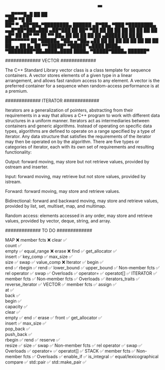                                               ▄▄                                    
  ▄▄█▀▀▀█▄█                     ██            ██                                    
▄██▀     ▀█                     ██                                                  
██▀       ▀ ▄██▀██▄▀████████▄ ██████ ▄█▀██▄ ▀███ ▀████████▄   ▄▄█▀██▀███▄███ ▄██▀███
██         ██▀   ▀██ ██    ██   ██  ██   ██   ██   ██    ██  ▄█▀   ██ ██▀ ▀▀ ██   ▀▀
██▄        ██     ██ ██    ██   ██   ▄█████   ██   ██    ██  ██▀▀▀▀▀▀ ██     ▀█████▄
▀██▄     ▄▀██▄   ▄██ ██    ██   ██  ██   ██   ██   ██    ██  ██▄    ▄ ██     █▄   ██
  ▀▀█████▀  ▀█████▀▄████  ████▄ ▀████████▀██▄████▄████  ████▄ ▀█████▀████▄   ██████▀
                                                                                    
#############		VECTOR			#############

The C++ Standard Library vector class is a class template for sequence containers. A vector stores elements of a given type in a linear arrangement, and allows fast random access to any element. A vector is the preferred container for a sequence when random-access performance is at a premium.

#############		ITERATOR		#############

Iterators are a generalization of pointers, abstracting from their requirements in a way that allows a C++ program to work with different data structures in a uniform manner. Iterators act as intermediaries between containers and generic algorithms. Instead of operating on specific data types, algorithms are defined to operate on a range specified by a type of iterator. Any data structure that satisfies the requirements of the iterator may then be operated on by the algorithm. There are five types or categories of iterator, each with its own set of requirements and resulting functionality:

Output: forward moving, may store but not retrieve values, provided by ostream and inserter.

Input: forward moving, may retrieve but not store values, provided by istream.

Forward: forward moving, may store and retrieve values.

Bidirectional: forward and backward moving, may store and retrieve values, provided by list, set, multiset, map, and multimap.

Random access: elements accessed in any order, may store and retrieve values, provided by vector, deque, string, and array.

#############		TO DO			#############


MAP								❌
	member fcts				❌
		clear			✅					
		count			✅					
		empty			✅
		equal_range		❌
		erase			❌
		find			✅
		get_allocator	✅			
		insert			✅
		key_comp		✅
		max_size		✅			
		size			✅
		swap			✅
		value_comp		❌
	Iterator				✅
		begin			✅		
		end				✅
		rbegin			✅
		rend			✅
		lower_bound		✅
		upper_bound		✅
	Non-member fcts			✅
		rel operator	✅
		swap			✅
	Overloads				✅
		operator=		✅
		operatot[]		✅
ITERATOR							✅
	member fcts				✅
	Non-member fcts			✅
	Overloads				✅
	iterators_traits		✅
	reverse_iterator		✅
VECTOR								✅
	member fcts				✅
		assign			✅		
		at				✅	
		back			✅	
		begin			✅		
		capacity		✅						
		clear			✅					
		empty			✅
		end				✅
		erase			✅
		front			✅
		get_allocator	✅			
		insert			✅
		max_size		✅		
		pop_back		✅		
		push_back		✅		
		rbegin			✅
		rend			✅
		reserve			✅	
		resize			✅
		size			✅
		swap			✅
	Non-member fcts			✅
		rel operator	✅
		swap			✅
	Overloads				✅
		operator=		✅
		operatot[]		✅
STACK							✅
	member fcts			✅
	Non-member fcts		✅
	Overloads			✅
enable_if						✅
is_integral						✅
equal/lexicographical compare	✅
std::pair						✅
std::make_pair					✅
